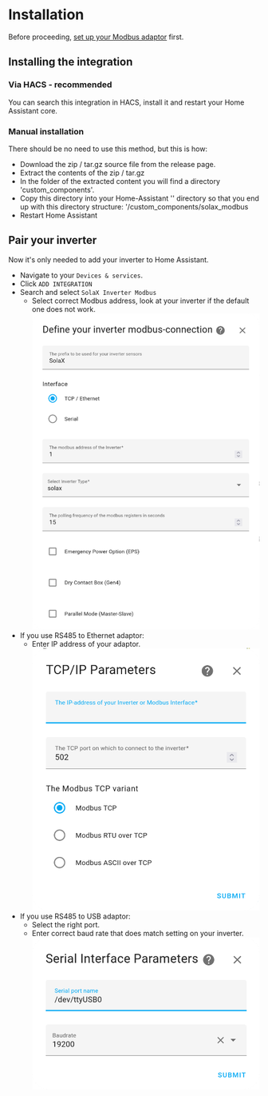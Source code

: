 # Installation

Before proceeding, [set up your Modbus adaptor](modbus-adaptor-setup.md) first.

## Installing the integration

### Via HACS - recommended

You can search this integration in HACS, install it and restart your Home Assistant core.

### Manual installation

There should be no need to use this method, but this is how:

- Download the zip / tar.gz source file from the release page.
- Extract the contents of the zip / tar.gz
- In the folder of the extracted content you will find a directory 'custom_components'.
- Copy this directory into your Home-Assistant '<config>' directory so that you end up with this directory structure: '<config>/custom_components/solax_modbus
- Restart Home Assistant

## Pair your inverter

Now it's only needed to add your inverter to Home Assistant.

- Navigate to your `Devices & services`.
- Click `ADD INTEGRATION`
- Search and select `SolaX Inverter Modbus`
    - Select correct Modbus address, look at your inverter if the default one does not work.
![](images/integration-setup.png)
- If you use RS485 to Ethernet adaptor:
    - Enter IP address of your adaptor.
![](images/integration-setup-tcpip.png)
- If you use RS485 to USB adaptor:
    - Select the right port.
    - Enter correct baud rate that does match setting on your inverter.
![](images/integration-setup-usb.png)